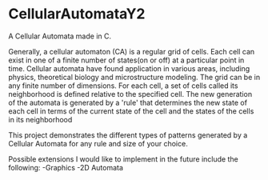 # CellularAutomataY2
A Cellular Automata made in C.

Generally, a cellular automaton (CA) is a regular grid of cells. Each cell can exist in one of a finite number of states(on or off) at a particular point in time. Cellular automata have found application in various areas, including physics, theoretical biology and microstructure modeling. The grid can be in any finite number of dimensions. For each cell, a set of cells called its neighborhood is defined relative to the specified cell. The new generation of the automata is generated by a 'rule' that determines the new state of each cell in terms of the current state of the cell and the states of the cells in its neighborhood

This project demonstrates the different types of patterns generated by a Cellular Automata for any rule and size of your choice. 

Possible extensions I would like to implement in the future include the following:
-Graphics 
-2D Automata
